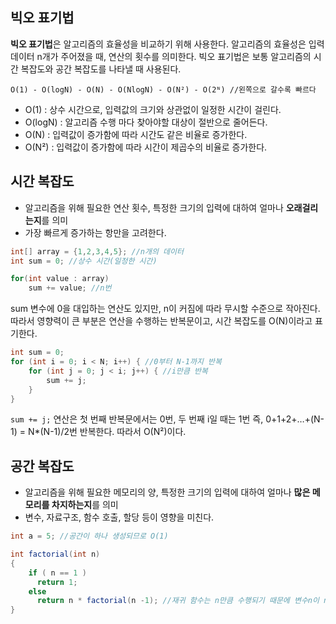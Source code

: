 ## 빅오 표기법

**빅오 표기법**은 알고리즘의 효율성을 비교하기 위해 사용한다. 알고리즘의 효율성은 입력 데이터 n개가 주어졌을 때, 연산의 횟수를 의미한다. 빅오 표기법은 보통 알고리즘의 시간 복잡도와 공간 복잡도를 나타낼 때 사용된다.

```
O(1) - O(logN) - O(N) - O(NlogN) - O(N²) - O(2ᴺ) //왼쪽으로 갈수록 빠르다
```

- O(1) : 상수 시간으로, 입력값의 크기와 상관없이 일정한 시간이 걸린다.
- O(logN) : 알고리즘 수행 마다 찾아야할 대상이 절반으로 줄어든다.
- O(N) : 입력값이 증가함에 따라 시간도 같은 비율로 증가한다.
- O(N²) : 입력값이 증가함에 따라 시간이 제곱수의 비율로 증가한다.

## 시간 복잡도

- 알고리즘을 위해 필요한 연산 횟수, 특정한 크기의 입력에 대하여 얼마나 **오래걸리는지**를 의미
- 가장 빠르게 증가하는 항만을 고려한다.

```java
int[] array = {1,2,3,4,5}; //n개의 데이터
int sum = 0; //상수 시간(일정한 시간) 

for(int value : array)
    sum += value; //n번
```

sum 변수에 0을 대입하는 연산도 있지만, n이 커짐에 따라 무시할 수준으로 작아진다. 따라서 영향력이 큰 부분은 연산을 수행하는 반복문이고, 시간 복잡도를 O(N)이라고 표기한다.

```java
int sum = 0;
for (int i = 0; i < N; i++) { //0부터 N-1까지 반복
    for (int j = 0; j < i; j++) { //i만큼 반복
        sum += j;
    }
}
```

`sum += j;` 연산은 첫 번째 반복문에서는 0번, 두 번째 i일 때는 1번 즉, 0+1+2+…+(N-1) = N*(N-1)/2번 반복한다. 따라서 O(N²)이다.


## 공간 복잡도

- 알고리즘을 위해 필요한 메모리의 양, 특정한 크기의 입력에 대하여 얼마나 **많은 메모리를 차지하는지**를 의미
- 변수, 자료구조, 함수 호출, 할당 등이 영향을 미친다.

```java
int a = 5; //공간이 하나 생성되므로 O(1)
```

```java
int factorial(int n)
{
    if ( n == 1 )
      return 1;
    else
      return n * factorial(n -1); //재귀 함수는 n만큼 수행되기 때문에 변수n이 n개만큼 만들어짐(공간 복잡도는 O(n))
}
```
